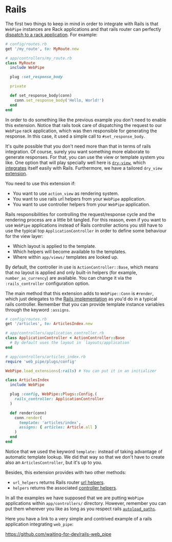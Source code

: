 # Rails

The first two things to keep in mind in order to integrate with Rails is
that `WebPipe` instances are Rack applications and that rails router can
perfectly [dispatch to a rack application](https://guides.rubyonrails.org/routing.html#routing-to-rack-applications). For example:

```ruby
# config/routes.rb
get '/my_route', to: MyRoute.new

# app/controllers/my_route.rb
class MyRoute
  include WebPipe

  plug :set_response_body

  private

  def set_response_body(conn)
    conn.set_response_body('Hello, World!')
  end
end
```

In order to do something like the previous example you don't need to enable
this extension. Notice that rails took care of dispatching the request to our
`WebPipe` rack application, which was then responsible for generating the
response. In this case, it used a simple call to `#set_response_body`.

It's quite possible that you don't need more than that in terms of rails
integration. Of course, surely you want something more elaborate to generate
responses. For that, you can use the view or template system you like. One
option that will play specially well here is
[`dry-view`](https://dry-rb.org/gems/dry-view/), which
[integrates](https://github.com/dry-rb/dry-view/tree/master/examples/rails)
itself easily with Rails. Furthermore, we have a tailored `dry_view`
[extension](https://waiting-for-dev.github.io/web_pipe/docs/extensions/dry_view.html).

You need to use this extension if:

- You want to use `action_view` as rendering system.
- You want to use rails url helpers from your `WebPipe` application.
- You want to use controller helpers from your `WebPipe` application.

Rails responsibilities for controlling the request/response cycle and the
rendering process are a little bit tangled. For this reason, even if you
want to use `WebPipe` applications instead of Rails controller actions you
still have to use the typical top `ApplicationController` in order to define
some behaviour for the view layer:

- Which layout is applied to the template.
- Which helpers will become available to the templates.
- Where within `app/views/` templates are looked up.

By default, the controller in use is `ActionController::Base`, which means that
no layout is applied and only built-in helpers (for example,
`number_as_currency`) are available. You can change it via the
`:rails_controller` configuration option.

The main method that this extension adds to `WebPipe::Conn` is `#render`,
which just delegates to the [Rails
implementation](https://api.rubyonrails.org/v6.0.1/classes/ActionController/Renderer.html)
as you'd do in a typical rails controller. Remember that you can provide
template instance variables through the keyword `:assigns`.

```ruby
# config/routes.rb
get '/articles', to: ArticlesIndex.new

# app/controllers/application_controller.rb
class ApplicationController < ActionController::Base
  # By default uses the layout in `layouts/application`
end

# app/controllers/articles_index.rb
require 'web_pipe/plugs/config'

WebPipe.load_extensions(:rails) # You can put it in an initializer

class ArticlesIndex
  include WebPipe

  plug :config, WebPipe::Plugs::Config.(
    rails_controller: ApplicationController
  )

  def render(conn)
    conn.render(
      template: 'articles/index',
      assigns: { articles: Article.all }
    )
  end
end
```

Notice that we used the keyword `template:` instead of taking advantage of
automatic template lookup. We did that way so that we don't have to create also
an `ArticlesController`, but it's up to you.

Besides, this extension provides with two other methods:

- `url_helpers` returns Rails router [url
  helpers](https://api.rubyonrails.org/v6.0.1/classes/ActionView/Helpers/UrlHelper.html).
- `helpers` returns the associated [controller
  helpers](https://api.rubyonrails.org/classes/ActionController/Helpers.html).

In all the examples we have supposed that we are putting `WebPipe` applications
within `app/controllers/` directory. However, remember you can put them
wherever you like as long as you respect rails [`autoload_paths`](https://guides.rubyonrails.org/autoloading_and_reloading_constants.html#autoload-paths).

Here you have a link to a very simple and contrived example of a rails
application integrating `web_pipe`:

https://github.com/waiting-for-dev/rails-web_pipe

